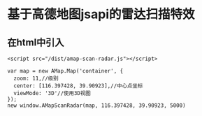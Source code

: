 <!--
 * @path        : \amap-scan-radar\README.md
 * @message     : 
 * @Author      : yvangod
-->
# 基于高德地图jsapi的雷达扫描特效
## 在html中引入
```
<script src="/dist/amap-scan-radar.js"></script>
```
```
var map = new AMap.Map('container', {
  zoom: 11,//级别
  center: [116.397428, 39.90923],//中心点坐标
  viewMode: '3D'//使用3D视图
});
new window.AMapScanRadar(map, 116.397428, 39.90923, 5000)
```
